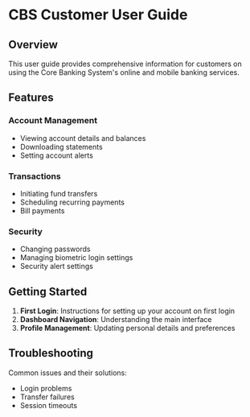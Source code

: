 # CBS Customer User Guide

## Overview

This user guide provides comprehensive information for customers on using the Core Banking System's online and mobile banking services.

## Features

### Account Management
- Viewing account details and balances
- Downloading statements
- Setting account alerts

### Transactions
- Initiating fund transfers
- Scheduling recurring payments
- Bill payments

### Security
- Changing passwords
- Managing biometric login settings
- Security alert settings

## Getting Started

1. **First Login**: Instructions for setting up your account on first login
2. **Dashboard Navigation**: Understanding the main interface
3. **Profile Management**: Updating personal details and preferences

## Troubleshooting

Common issues and their solutions:
- Login problems
- Transfer failures
- Session timeouts

